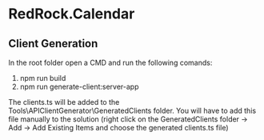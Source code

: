 # RedRock.Calendar

## Client Generation

In the root folder open a CMD and run the following comands: 
1. npm run build
2. npm run generate-client:server-app

The clients.ts will be added to the Tools\\APIClientGenerator\\GeneratedClients folder. You will have to add this file manually to the solution (right click on the GeneratedClients folder -> Add -> Add Existing Items and choose the generated clients.ts file)
